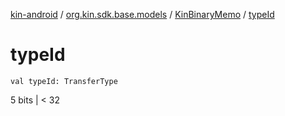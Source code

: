 [kin-android](../../index.md) / [org.kin.sdk.base.models](../index.md) / [KinBinaryMemo](index.md) / [typeId](./type-id.md)

# typeId

`val typeId: TransferType`

5 bits   | &lt; 32

